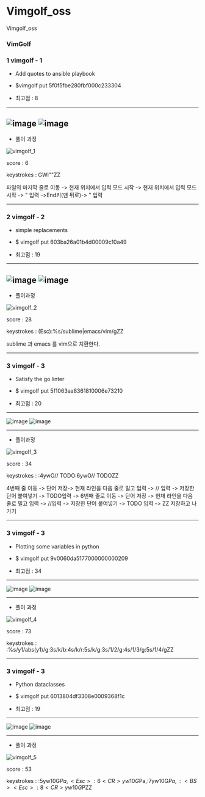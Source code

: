 # Vimgolf_oss
Vimgolf_oss

### VimGolf ###

### 1 **vimgolf - 1** ###

* Add quotes to ansible playbook

* $vimgolf put 5f0f5fbe280fbf000c233304

* 최고점 : 8
----------------------------------------------------
![image](https://user-images.githubusercontent.com/87855218/144703062-6228187c-2d7c-4828-83e3-f818eb169ea1.png)
![image](https://user-images.githubusercontent.com/87855218/144703068-7f81eeeb-e72c-4fa1-94af-f91c8c094676.png)
-----------------------------------------------------
* 풀이 과정 

![vimgolf_1](https://user-images.githubusercontent.com/87855218/144703128-48da5652-7e54-4839-a3bf-7be0f605f242.gif)

score : 6

keystrokes : GWi"<END>"ZZ
  
파일의 마지막 줄로 이동 -> 현재 위치에서 입력 모드 시작 -> 현재 위치에서 입력 모드 시작 -> " 입력 ->End키(맨 뒤로)-> " 입력


---------------------------------------------------------
  
### 2 **vimgolf - 2** ###
  
*  simple replacements

* $ vimgolf put 603ba26a01b4d00009c10a49

* 최고점 : 19
  
---------------------------------------------------------
![image](https://user-images.githubusercontent.com/87855218/144703289-5481b6f5-af4f-40a7-b7bb-70da584cd1b6.png)
![image](https://user-images.githubusercontent.com/87855218/144703293-873200dd-5a1c-449a-abaf-290a4eb7a901.png)
--------------------------------------------------------------
* 풀이과정

![vimgolf_2](https://user-images.githubusercontent.com/87855218/144703307-1ea61960-1647-450a-802d-4e56d99d57e2.gif)

score : 28 

keystrokes : (Esc):%s/sublime|emacs/vim/gZZ

sublime 과 emacs 를 vim으로 치환한다.

-------------------------------------------------------------

### 3 **vimgolf - 3** ###
  
* Satisfy the go linter

* $ vimgolf put 5f1063aa8361810006e73210

* 최고점 : 20
  
------------------------------------------------------------
![image](https://user-images.githubusercontent.com/87855218/144703430-d144f328-c494-4c84-a942-c1b2e2ee9c22.png)
![image](https://user-images.githubusercontent.com/87855218/144703433-0eff6ce7-fa15-4be3-a2a2-713386d774ad.png)

------------------------------------------------------------
* 풀이과정
  
![vimgolf_3](https://user-images.githubusercontent.com/87855218/144703455-d44ceadb-74ea-4ce9-b3af-bfb848c4f989.gif)

score : 34 

keystrokes : :4<CR>ywO// <C-N> TODO<Esc>:6<CR>ywO// <C-N> TODO<Esc>ZZ

4번째 줄 이동 -> 단어 저장-> 현재 라인을 다음 줄로 밀고 입력 -> // 입력 -> 저장한 단어 붙여넣기 -> TODO입력 -> 6번째 줄로 이동 -> 단어 저장 -> 현재 라인을 다음 줄로 밀고 입력 -> //입력 -> 저장한 단어 붙여넣기 -> TODO 입력 -> ZZ 저장하고 나가기
  
---------------------------------------------------------

### 3 **vimgolf - 3** ###
  
* Plotting some variables in python

* $ vimgolf put 9v0060da5177000000000209

* 최고점 : 34
  
--------------------------------------------------------
![image](https://user-images.githubusercontent.com/87855218/144703579-a6af7912-c2e1-4e3e-98aa-0d77e5880364.png)
![image](https://user-images.githubusercontent.com/87855218/144703581-1ebbeaa6-98a3-4b76-b513-d45058193a9b.png)

------------------------------------------------------------
* 풀이 과정
  
![vimgolf_4](https://user-images.githubusercontent.com/87855218/144703650-fd84e05f-c1d6-4daa-befc-866326d029f2.gif)

  
score : 73 

keystrokes : :%s/y1/abs(y1)/g<CR>:3s/k/b<CR>:4s/k/r<CR>:5s/k/g<CR>:3s/1/2/g<CR>:4s/1/3/g<CR>:5s/1/4/g<CR>ZZ

-----------------------------------------------------------
### 3 **vimgolf - 3** ###
  
* Python dataclasses

*  $ vimgolf put 6013804df3308e0009368f1c

* 최고점 : 19
  
-----------------------------------------------------------
 
![image](https://user-images.githubusercontent.com/87855218/144703724-11240865-834c-48be-a6f4-7978803eb6a1.png)
![image](https://user-images.githubusercontent.com/87855218/144703733-15f4d9f6-c8ad-4e32-9dc9-83dd979292ba.png)

-----------------------------------------------------------
* 풀이 과정 
  
![vimgolf_5](https://user-images.githubusercontent.com/87855218/144703754-7251fb4a-234c-4c3d-beaa-ba204cb12b6e.gif)


score : 53 

keystrokes : :5<CR>yw10G$Pa,<Esc>:6<CR>yw10G$Pa,<Esc>:7<CR>yw10G$Pa,:<BS><Esc>:8<CR>yw10G$PZZ
